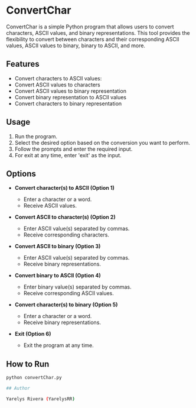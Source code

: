# ConvertChar

ConvertChar is a simple Python program that allows users to convert characters, ASCII values, and binary representations. This tool provides the flexibility to convert between characters and their corresponding ASCII values, ASCII values to binary, binary to ASCII, and more.

## Features

- Convert characters to ASCII values:
- Convert ASCII values to characters
- Convert ASCII values to binary representation
- Convert binary representation to ASCII values
- Convert characters to binary representation

## Usage

1. Run the program.
2. Select the desired option based on the conversion you want to perform.
3. Follow the prompts and enter the required input.
4. For exit at any time, enter 'exit' as the input.

## Options

- **Convert character(s) to ASCII (Option 1)**

  - Enter a character or a word.
  - Receive ASCII values.

- **Convert ASCII to character(s) (Option 2)**

  - Enter ASCII value(s) separated by commas.
  - Receive corresponding characters.

- **Convert ASCII to binary (Option 3)**

  - Enter ASCII value(s) separated by commas.
  - Receive binary representations.

- **Convert binary to ASCII (Option 4)**

  - Enter binary value(s) separated by commas.
  - Receive corresponding ASCII values.

- **Convert character(s) to binary (Option 5)**

  - Enter a character or a word.
  - Receive binary representations.

- **Exit (Option 6)**
  - Exit the program at any time.

## How to Run

```bash
python convertChar.py

## Author

Yarelys Rivera (YarelysRR)
```
